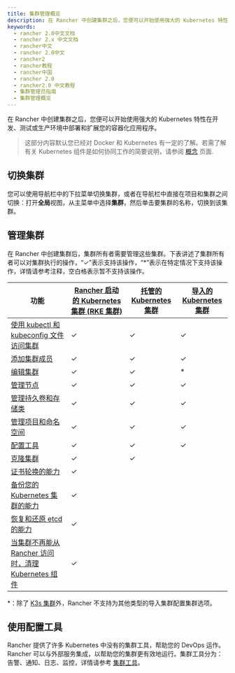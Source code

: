 ```yaml
---
title: 集群管理概览
description: 在 Rancher 中创建集群之后，您便可以开始使用强大的 Kubernetes 特性在开发、测试或生产环境中部署和扩展您的容器化应用程序。这部分内容会假设您基本熟悉 Docker 和 Kubernetes。有关 Kubernetes 组件是如何协同工作的简要说明，请参阅概念页面。
keywords:
  - rancher 2.0中文文档
  - rancher 2.x 中文文档
  - rancher中文
  - rancher 2.0中文
  - rancher2
  - rancher教程
  - rancher中国
  - rancher 2.0
  - rancher2.0 中文教程
  - 集群管理员指南
  - 集群管理概览
---
```


在 Rancher 中创建集群之后，您便可以开始使用强大的 Kubernetes 特性在开发、测试或生产环境中部署和扩展您的容器化应用程序。

> 这部分内容默认您已经对 Docker 和 Kubernetes 有一定的了解。若需了解有关 Kubernetes 组件是如何协同工作的简要说明，请参阅 [概念](/docs/overview/concepts/_index) 页面.

## 切换集群

您可以使用导航栏中的下拉菜单切换集群，或者在导航栏中直接在项目和集群之间切换：打开**全局**视图，从主菜单中选择**集群**，然后单击要集群的名称，切换到该集群。

## 管理集群

在 Rancher 中创建集群后，集群所有者需要管理这些集群。下表讲述了集群所有者可以对集群执行的操作，“✓”表示支持该操作，“\*”表示在特定情况下支持该操作，详情请参考注释，空白格表示暂不支持该操作。

| 功能                                                                                                     | [Rancher 启动的 Kubernetes 集群 (RKE 集群)](/docs/cluster-provisioning/rke-clusters/_index) | [托管的 Kubernetes 集群](/docs/cluster-provisioning/hosted-kubernetes-clusters/_index) | [导入的 Kubernetes 集群](/docs/cluster-provisioning/imported-clusters/_index) |
| -------------------------------------------------------------------------------------------------------- | ------------------------------------------------------------------------------------------- | -------------------------------------------------------------------------------------- | ----------------------------------------------------------------------------- |
| [使用 kubectl 和 kubeconfig 文件访问集群](/docs/cluster-admin/cluster-access/kubectl/_index)             | ✓                                                                                           | ✓                                                                                      | ✓                                                                             |
| [添加集群成员](/docs/cluster-admin/cluster-access/cluster-members/_index)                                | ✓                                                                                           | ✓                                                                                      | ✓                                                                             |
| [编辑集群](/docs/cluster-admin/editing-clusters/_index)                                                  | ✓                                                                                           | ✓                                                                                      | \*                                                                            |
| [管理节点](/docs/cluster-admin/nodes/_index)                                                             | ✓                                                                                           | ✓                                                                                      | ✓                                                                             |
| [管理持久卷和存储类](/docs/cluster-admin/volumes-and-storage/_index)                                     | ✓                                                                                           | ✓                                                                                      | ✓                                                                             |
| [管理项目和命名空间](/docs/cluster-admin/projects-and-namespaces/_index)                                 | ✓                                                                                           | ✓                                                                                      | ✓                                                                             |
| [配置工具](#使用配置工具)                                                                                | ✓                                                                                           | ✓                                                                                      | ✓                                                                             |
| [克隆集群](/docs/cluster-admin/cloning-clusters/_index)                                                  | ✓                                                                                           | ✓                                                                                      |                                                                               |
| [证书轮换的能力](/docs/cluster-admin/certificate-rotation/_index)                                        | ✓                                                                                           |                                                                                        |                                                                               |
| [备份您的 Kubernetes 集群的能力](/docs/cluster-admin/backing-up-etcd/_index)                             | ✓                                                                                           |                                                                                        |                                                                               |
| [恢复和还原 etcd 的能力](/docs/cluster-admin/restoring-etcd/_index)                                      | ✓                                                                                           |                                                                                        |                                                                               |
| [当集群不再能从 Rancher 访问时，清理 Kubernetes 组件](/docs/cluster-admin/cleaning-cluster-nodes/_index) | ✓                                                                                           |                                                                                        |                                                                               |

\*：除了 [K3s 集群](/docs/cluster-provisioning/imported-clusters/_index#导入的-K3s-集群的其他功能)外，Rancher 不支持为其他类型的导入集群配置集群选项。

## 使用配置工具

Rancher 提供了许多 Kubernetes 中没有的集群工具，帮助您的 DevOps 运作。Rancher 可以与外部服务集成，以帮助您的集群更有效地运行。集群工具分为：告警、通知、日志、监控，详情请参考 [集群工具](/docs/cluster-admin/tools/_index)。
